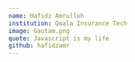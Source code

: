 ```yaml
---
name: Hafidz Amrulloh
institution: Qoala Insurance Tech
image: Gautam.png
quote: Javascript is my life
github: hafidzamr
---
```

